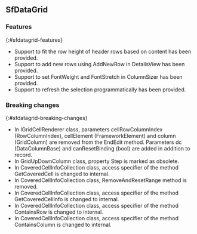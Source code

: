 ## SfDataGrid

### Features
{:#sfdatagrid-features}

* Support to fit the row height of header rows based on content has been provided.
* Support to add new rows using AddNewRow in DetailsView has been provided.
* Support to set FontWeight and FontStretch in ColumnSizer has been provided.
* Support to refresh the selection programmatically has been provided.

### Breaking changes
{:#sfdatagrid-breaking-changes}

* In IGridCellRenderer class, parameters cellRowColumnIndex (RowColumnIndex), cellElement (FrameworkElement) and column (GridColumn) are removed from the EndEdit method. Parameters dc (DataColumnBase) and canResetBinding (bool) are added in addition to record.
* In GridUpDownColumn class, property Step is marked as obsolete.
* In CoveredCellInfoCollection class, access specifier of the method GetCoveredCell is changed to internal.
* In CoveredCellInfoCollection class, RemoveAndResetRange method is removed.
* In CoveredCellInfoCollection class, access specifier of the method GetCoveredCellInfo is changed to internal.
* In CoveredCellInfoCollection class, access specifier of the method ContainsRow is changed to internal.
* In CoveredCellInfoCollection class, access specifier of the method ContainsColumn is changed to internal.
